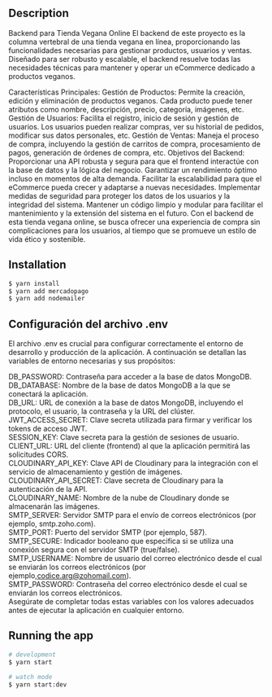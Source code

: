 
## Description

Backend para Tienda Vegana Online
El backend de este proyecto es la columna vertebral de una tienda vegana en línea, proporcionando las funcionalidades necesarias para gestionar productos, usuarios y ventas. Diseñado para ser robusto y escalable, el backend resuelve todas las necesidades técnicas para mantener y operar un eCommerce dedicado a productos veganos.

Características Principales:
Gestión de Productos: Permite la creación, edición y eliminación de productos veganos. Cada producto puede tener atributos como nombre, descripción, precio, categoría, imágenes, etc.
Gestión de Usuarios: Facilita el registro, inicio de sesión y gestión de usuarios. Los usuarios pueden realizar compras, ver su historial de pedidos, modificar sus datos personales, etc.
Gestión de Ventas: Maneja el proceso de compra, incluyendo la gestión de carritos de compra, procesamiento de pagos, generación de órdenes de compra, etc.
Objetivos del Backend:
Proporcionar una API robusta y segura para que el frontend interactúe con la base de datos y la lógica del negocio.
Garantizar un rendimiento óptimo incluso en momentos de alta demanda.
Facilitar la escalabilidad para que el eCommerce pueda crecer y adaptarse a nuevas necesidades.
Implementar medidas de seguridad para proteger los datos de los usuarios y la integridad del sistema.
Mantener un código limpio y modular para facilitar el mantenimiento y la extensión del sistema en el futuro.
Con el backend de esta tienda vegana online, se busca ofrecer una experiencia de compra sin complicaciones para los usuarios, al tiempo que se promueve un estilo de vida ético y sostenible.

## Installation

```bash
$ yarn install
$ yarn add mercadopago
$ yarn add nodemailer
```
## Configuración del archivo .env
El archivo .env es crucial para configurar correctamente el entorno de desarrollo y producción de la aplicación. A continuación se detallan las variables de entorno necesarias y sus propósitos:

DB_PASSWORD: Contraseña para acceder a la base de datos MongoDB.</br>
DB_DATABASE: Nombre de la base de datos MongoDB a la que se conectará la aplicación.</br>
DB_URL: URL de conexión a la base de datos MongoDB, incluyendo el protocolo, el usuario, la contraseña y la URL del clúster.</br>
JWT_ACCESS_SECRET: Clave secreta utilizada para firmar y verificar los tokens de acceso JWT.</br>
SESSION_KEY: Clave secreta para la gestión de sesiones de usuario.</br>
CLIENT_URL: URL del cliente (frontend) al que la aplicación permitirá las solicitudes CORS.</br>
CLOUDINARY_API_KEY: Clave API de Cloudinary para la integración con el servicio de almacenamiento y gestión de imágenes.</br>
CLOUDINARY_API_SECRET: Clave secreta de Cloudinary para la autenticación de la API.</br>
CLOUDINARY_NAME: Nombre de la nube de Cloudinary donde se almacenarán las imágenes.</br>
SMTP_SERVER: Servidor SMTP para el envío de correos electrónicos (por ejemplo, smtp.zoho.com).</br>
SMTP_PORT: Puerto del servidor SMTP (por ejemplo, 587).</br>
SMTP_SECURE: Indicador booleano que especifica si se utiliza una conexión segura con el servidor SMTP (true/false).</br>
SMTP_USERNAME: Nombre de usuario del correo electrónico desde el cual se enviarán los correos electrónicos (por ejemplo,codice.arg@zohomail.com).</br>
SMTP_PASSWORD: Contraseña del correo electrónico desde el cual se enviarán los correos electrónicos.</br>
Asegúrate de completar todas estas variables con los valores adecuados antes de ejecutar la aplicación en cualquier entorno.</br>



## Running the app

```bash
# development
$ yarn start

# watch mode
$ yarn start:dev

